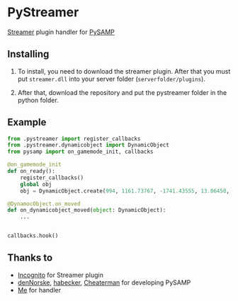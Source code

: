 # PyStreamer

[Streamer](https://github.com/samp-incognito/samp-streamer-plugin) plugin handler for [PySAMP](https://github.com/pysamp/PySAMP)

## Installing

1. To install, you need to download the streamer plugin. After that you must put `streamer.dll` into your server folder (`serverfolder/plugins`).

2. After that, download the repository and put the pystreamer folder in the python folder.

## Example

```python
from .pystreamer import register_callbacks
from .pystreamer.dynamicobject import DynamicObject
from pysamp import on_gamemode_init, callbacks

@on_gamemode_init
def on_ready():
    register_callbacks()
    global obj
    obj = DynamicObject.create(994, 1161.73767, -1741.43555, 13.06450, 0.0, 0.0, 0.0)

@DynamocObject.on_moved
def on_dynamicobject_moved(object: DynamicObject):
    ...


callbacks.hook()
```

## Thanks to

* [Incognito](https://github.com/samp-incognito) for Streamer plugin
* [denNorske](https://github.com/dennorske), [habecker](https://github.com/habecker), [Cheaterman](https://github.com/Cheaterman) for developing PySAMP
* [Me](https://github.com/Ykpauneu) for handler

